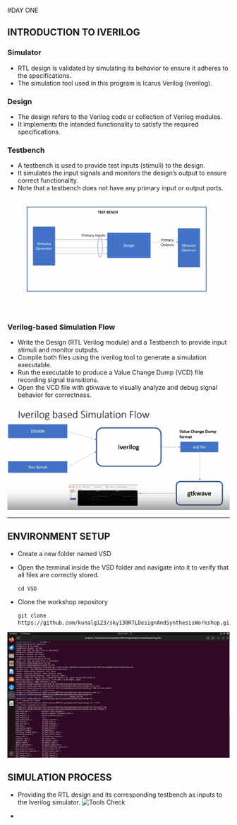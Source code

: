 #DAY ONE
## INTRODUCTION TO IVERILOG
### Simulator
* RTL design is validated by simulating its behavior to ensure it adheres to the specifications.
* The simulation tool used in this program is Icarus Verilog (iverilog).

### Design 
* The design refers to the Verilog code or collection of Verilog modules.
* It implements the intended functionality to satisfy the required specifications.

### Testbench
* A testbench is used to provide test inputs (stimuli) to the design.
* It simulates the input signals and monitors the design’s output to ensure correct functionality.
* Note that a testbench does not have any primary input or output ports.
![Tools Check](https://github.com/thaaroonesaec24-crypto/RISC-V-TAPEOUT-PROGRAM/blob/main/Week_1/Pictures/TEST%20BENCH.png)

### Verilog-based Simulation Flow
* Write the Design (RTL Verilog module) and a Testbench to provide input stimuli and monitor outputs.
* Compile both files using the iverilog tool to generate a simulation executable.
* Run the executable to produce a Value Change Dump (VCD) file recording signal transitions.
* Open the VCD file with gtkwave to visually analyze and debug signal behavior for correctness.

![Tools Check](https://github.com/thaaroonesaec24-crypto/RISC-V-TAPEOUT-PROGRAM/blob/main/Week_1/Pictures/iverilog%20design%20flow.png)

--- 

## ENVIRONMENT SETUP
* Create a new folder named VSD
  
* Open the terminal inside the VSD folder and navigate into it to verify that all files are correctly stored.
  ~~~
  cd VSD
* Clone the workshop repository
   ~~~
   git clone https://github.com/kunalg123/sky130RTLDesignAndSynthesisWorkshop.git

![Tools Check](https://github.com/thaaroonesaec24-crypto/RISC-V-TAPEOUT-PROGRAM/blob/main/Week_1/Pictures/environment.png)
## SIMULATION PROCESS
* Providing the RTL design and its corresponding testbench as inputs to the Iverilog simulator.
![Tools Check]()
  
* 





 

